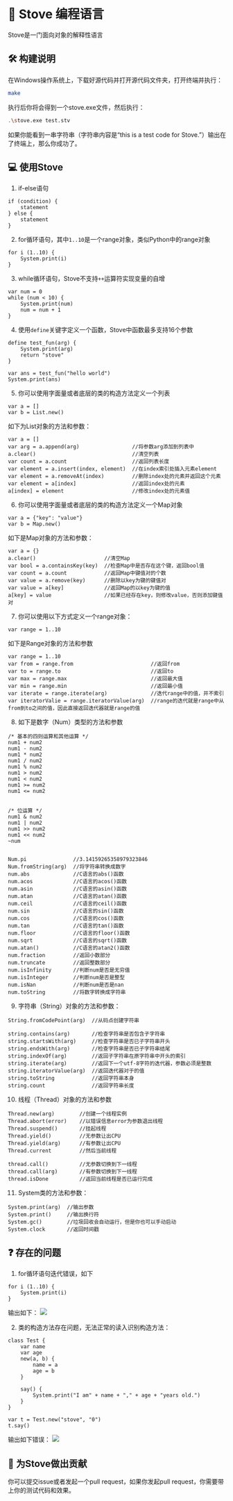 # 🚀 Stove 编程语言

Stove是一门面向对象的解释性语言

## 🛠️ 构建说明
在Windows操作系统上，下载好源代码并打开源代码文件夹，打开终端并执行：
```bash
make
```
执行后你将会得到一个stove.exe文件，然后执行：
```bash
.\stove.exe test.stv
```
如果你能看到一串字符串（字符串内容是“this is a test code for Stove.”）输出在了终端上，那么你成功了。

## 💻 使用Stove
1. if-else语句
```stove
if (condition) {
    statement
} else {
    statement
}
```

2. for循环语句，其中`1..10`是一个range对象，类似Python中的range对象

```stove
for i (1..10) {
    System.print(i) 
}
```

3. while循环语句，Stove不支持`++`运算符实现变量的自增
```stove
var num = 0
while (num < 10) {
    System.print(num)
    num = num + 1
}
```

4. 使用`define`关键字定义一个函数，Stove中函数最多支持16个参数
```stove
define test_fun(arg) {
    System.print(arg)
    return "stove"
}

var ans = test_fun("hello world")
System.print(ans)
```

5. 你可以使用字面量或者底层的类的构造方法定义一个列表
```stove
var a = []
var b = List.new()
```

如下为List对象的方法和参数：

```
var a = []
var arg = a.append(arg)                 //将参数arg添加到列表中
a.clear()                               //清空列表
var count = a.count                     //返回列表长度
var element = a.insert(index, element)  //在index索引处插入元素element
var element = a.removeAt(index)         //删除index处的元素并返回这个元素
var element = a[index]                  //返回index处的元素
a[index] = element                      //修改index处的元素值
```

6. 你可以使用字面量或者底层的类的构造方法定义一个Map对象
```stove
var a = {"key": "value"}
var b = Map.new()
```

如下是Map对象的方法和参数：
```stove
var a = {}
a.clear()                      //清空Map
var bool = a.containsKey(key)  //检查Map中是否存在这个键，返回bool值
var count = a.count            //返回Map中键值对的个数
var value = a.remove(key)      //删除以key为键的键值对
var value = a[key]             //返回Map的以key为键的值
a[key] = value                 //如果已经存在key，则修改value，否则添加键值对
```

7. 你可以使用以下方式定义一个range对象：
```stove
var range = 1..10
```

如下是Range对象的方法和参数
```stove
var range = 1..10
var from = range.from                         //返回from
var to = range.to                             //返回to
var max = range.max                           //返回最大值
var min = range.min                           //返回最小值
var iterate = range.iterate(arg)              //迭代range中的值，并不索引
var iteratorValie = range.iteratorValue(arg)  //range的迭代就是range中从from到to之间的值，因此直接返回迭代器就是range的值
```

8. 如下是数字（Num）类型的方法和参数
```stove
/* 基本的四则运算和其他运算 */
num1 + num2
num1 - num2
num1 * num2
num1 / num2
num1 % num2
num1 > num2
num1 < num2
num1 >= num2
num1 <= num2


/* 位运算 */
num1 & num2
num1 | num2
num1 >> num2
num1 << num2
~num


Num.pi               //3.14159265358979323846
Num.fromString(arg)  //将字符串转换成数字
num.abs              //C语言的abs()函数
num.acos             //C语言的acos()函数
num.asin             //C语言的asin()函数
num.atan             //C语言的atan()函数
num.ceil             //C语言的ceil()函数
num.sin              //C语言的sin()函数
num.cos              //C语言的cos()函数
num.tan              //C语言的tan()函数
num.floor            //C语言的floor()函数
num.sqrt             //C语言的sqrt()函数
num.atan()           //C语言的atan2()函数
num.fraction         //返回小数部分
num.truncate         //返回整数部分
num.isInfinity       //判断num是否是无穷值
num.isInteger        //判断num是否是整型
num.isNan            //判断num是否是nan
num.toString         //将数字转换成字符串
```

9. 字符串（String）对象的方法和参数：
```stove
String.fromCodePoint(arg)  //从码点创建字符串

string.contains(arg)       //检查字符串是否包含子字符串
string.startsWith(arg)     //检查字符串是否已子字符串开头
string.endsWith(arg)       //检查字符串是否已子字符串结尾
string.indexOf(arg)        //返回子字符串在原字符串中开头的索引
string.iterate(arg)        //返回下一个utf-8字符的迭代器，参数必须是整数
string.iteratorValue(arg)  //返回迭代器对于的值
string.toString            //返回字符串本身
string.count               //返回字符串长度
```

10. 线程（Thread）对象的方法和参数
```stove
Thread.new(arg)        //创建一个线程实例
Thread.abort(error)    //以错误信息error为参数退出线程
Thread.suspend()       //挂起线程
Thread.yield()         //无参数让出CPU
Thread.yield(arg)      //有参数让出CPU
Thread.current         //然后当前线程

thread.call()          //无参数切换到下一线程
thread.call(arg)       //有参数切换到下一线程
thread.isDone          //返回当前线程是否已运行完成
```

11. System类的方法和参数：
```stove
System.print(arg)  //输出参数
System.print()     //输出换行符
System.gc()        //垃圾回收会自动运行，但是你也可以手动启动
System.clock       //返回时间戳
```

## ❓ 存在的问题
1. for循环语句迭代错误，如下
```stove
for i (1..10) {
    System.print(i)
}
```
输出如下：
![](Docs/img/4.png)

2. 类的构造方法存在问题，无法正常的读入识别构造方法：
```stove
class Test {
    var name
    var age
    new(a, b) {
        name = a
        age = b
    }

    say() {
        System.print("I am" + name + "," + age + "years old.")
    }
}

var t = Test.new("stove", "0")
t.say()
```
输出如下错误：
![](Docs/img/5.png)

## 🤝 为Stove做出贡献
你可以提交issue或者发起一个pull request，如果你发起pull request，你需要带上你的测试代码和效果。
